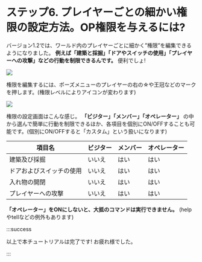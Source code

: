 # ステップ6. プレイヤーごとの細かい権限の設定方法。OP権限を与えるには?

バージョン1.2では、ワールド内のプレイヤーごとに細かく”権限”を編集できるようになりました。 **例えば「建築と採掘」「ドアやスイッチの使用」「プレイヤーへの攻撃」などの行動を制限できるんです。** 便利でしょ!

![](https://cdn-ak.f.st-hatena.com/images/fotolife/s/sasigume/20210208/20210208095138.png)

権限を編集するには、ポーズメニューのプレイヤーの右の☆や王冠などのマークを押します。(権限レベルによりアイコンが変わります)

![](https://cdn-ak.f.st-hatena.com/images/fotolife/s/sasigume/20210208/20210208095117.png)

権限の設定画面はこんな感じ。 **「ビジター」「メンバー」「オペレーター」** の中から選んで簡単に行動を制限できるほか、各項目を個別にON/OFFすることも可能です。(個別にON/OFFすると「カスタム」という扱いになります)

<table>
<thead>
<tr>
<th> 項目名 </th>
<th> ビジター </th>
<th> メンバー </th>
<th> オペレーター </th>
</tr>
</thead>
<tbody>
<tr>
<td> 建築及び採掘 </td>
<td> いいえ </td>
<td> はい </td>
<td> はい </td>
</tr>
<tr>
<td> ドアおよびスイッチの使用 </td>
<td> いいえ </td>
<td> はい </td>
<td> はい </td>
</tr>
<tr>
<td> 入れ物の開閉 </td>
<td> いいえ </td>
<td> はい </td>
<td> はい </td>
</tr>
<tr>
<td> プレイヤーへの攻撃 </td>
<td> いいえ </td>
<td> はい </td>
<td> はい </td>
</tr>
</tbody></table>

**「オペレーター」をONにしないと、大抵のコマンドは実行できません。** (helpやtellなどの例外もあります)

:::success

以上で本チュートリアルは完了です! お疲れ様でした。

:::
